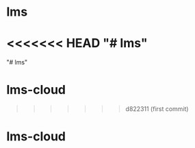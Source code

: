 # lms
<<<<<<< HEAD
"# lms" 
=======
"# lms" 
# lms-cloud
>>>>>>> d822311 (first commit)
# lms-cloud
